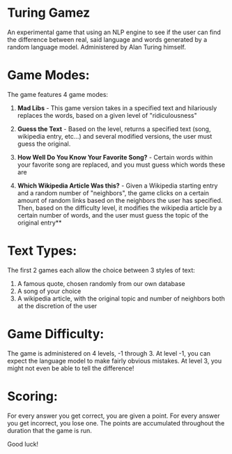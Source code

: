 # Turing Gamez
An experimental game that using an NLP engine to see if the user can find the difference between real, said language and words generated by a random language model. Administered by Alan Turing himself.

# Game Modes:
The game features 4 game modes:

1) **Mad Libs** - This game version takes in a specified text and hilariously replaces the words, based on a given level of "ridiculousness"

2) **Guess the Text** - Based on the level, returns a specified text (song, wikipedia entry, etc...) and several modified versions, the user must guess the original.

3) **How Well Do You Know Your Favorite Song?** - Certain words within your favorite song are replaced, and you must guess which words these are

4) **Which Wikipedia Article Was this?** - Given a Wikipedia starting entry and a random number of "neighbors", the game clicks on a certain amount of random links based on the neighbors the user has specified. Then, based on the difficulty level, it modifies the wikipedia article by a certain number of words, and the user must guess the topic of the original entry**
 
# Text Types:
The first 2 games each allow the choice between 3 styles of text:
1) A famous quote, chosen randomly from our own database
2) A song of your choice
3) A wikipedia article, with the original topic and number of neighbors both at the discretion of the user

# Game Difficulty:
The game is administered on 4 levels, -1 through 3. At level -1, you can expect the language model to make fairly obvious mistakes. At level 3, you might not even be able to tell the difference!

# Scoring:
For every answer you get correct, you are given a point. For every answer you get incorrect, you lose one. The points are accumulated throughout the duration that the game is run.

Good luck!

